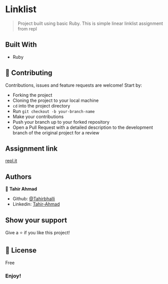 # Linklist

> Project built using basic Ruby.
  This is simple linear linklist assignment from repl

## Built With
- Ruby

## 🤝 Contributing

Contributions, issues and feature requests are welcome! Start by:
* Forking the project
* Cloning the project to your local machine
* `cd` into the project directory
* Run `git checkout -b your-branch-name`
* Make your contributions
* Push your branch up to your forked repository
* Open a Pull Request with a detailed description to the development branch of the original project for a review

## Assignment link
 [repl.it](https://repl.it/student_embed/assignment/2667685/acf72407e8a5c461eda3fd5fe956a461) 

## Authors

👤 **Tahir Ahmad**

- Github: [@Tahirbhalli](https://github.com/Tahirbhalli)
- Linkedin: [Tahir-Ahmad](https://www.linkedin.com/in/tahir-ahmad-483035164/)

## Show your support

Give a ⭐️ if you like this project!

## 📝 License

Free

### Enjoy!
